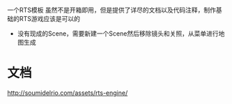 # 
一个RTS模板
虽然不是开箱即用，但是提供了详尽的文档以及代码注释，制作基础的RTS游戏应该是可以的

* 没有现成的Scene，需要新建一个Scene然后移除镜头和关照，从菜单进行地图生成

# 文档
http://soumidelrio.com/assets/rts-engine/